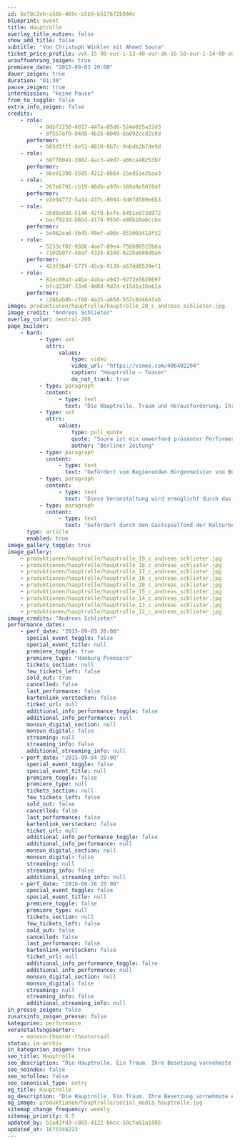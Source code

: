 ```yaml
---
id: 6e78c2eb-a566-469c-b5b9-b517672b844c
blueprint: event
title: Hauptrolle
overlay_title_nutzen: false
show_add_title: false
subtitle: "Von Christoph Winkler mit Ahmed Soura"
ticket_price_profile: vvk-15-90-eur-i-13-40-eur-ak-16-50-eur-i-14-00-eur
urauffuehrung_zeigen: true
premiere_date: "2015-09-03 20:00"
dauer_zeigen: true
duration: "01:30"
pause_zeigen: true
intermission: "keine Pause"
from_to_toggle: false
extra_info_zeigen: false
credits:
    - role:
          - 0dbf2250-8817-447a-85d6-524e025a22d3
          - 8f557af9-04d8-4626-8049-6a092ccd2c8d
      performer:
          - 605d1fff-6e51-4810-8b7c-9abdb2b7de9d
    - role:
          - 58ff8041-3882-4ac3-a9d7-a66ca48253b7
      performer:
          - bbe91390-5585-4212-8664-15ed51e2baa3
    - role:
          - 267e6791-cb19-46db-a97b-389a9e5078df
      performer:
          - e2e94772-5a14-437c-8094-3d8fd589e6b3
    - role:
          - 35d8ad36-514b-42f0-bcfe-6451e0730972
          - bacf923d-b6bd-4174-95b0-e80b10a6ccbe
      performer:
          - 5e962ca6-3b45-49ef-a00c-853003410f32
    - role:
          - 5253cf02-9586-4ae7-89e4-756b96522b6a
          - 7102b077-48af-4335-8360-022ba688dba6
      performer:
          - 423f364f-577f-45cb-9139-a57dd8539ef1
    - role:
          - 81ec00a3-a4ba-4aba-a943-9272e5620697
          - bfcd238f-33a6-4d84-9d2d-e15d1a18ab1a
      performer:
          - c266ab0b-cf00-4a25-a658-557c8d464fa6
image: produktionen/hauptrolle/hauptrolle_20_c_andreas_schlieter.jpg
image_credit: "Andreas Schlieter"
overlay_color: neutral-200
page_builder:
    - bard:
          - type: set
            attrs:
                values:
                    type: video
                    video_url: "https://vimeo.com/406492204"
                    caption: "Hauptrolle – Teaser"
                    do_not_track: true
          - type: paragraph
            content:
                - type: text
                  text: "Die Hauptrolle. Traum und Herausforderung. Ihre Besetzung vornehmste Aufgabe für Dramaturgie und Regie. Was aber, wenn Hautfarbe und Herkunft scheinbar nicht zur Rolle passen? Ein intensives Solo über die Sichtbarkeit „farbiger“ Darsteller im deutschen Theater. "
          - type: set
            attrs:
                values:
                    type: pull_quote
                    quote: "Soura ist ein umwerfend präsenter Performer"
                    author: "Berliner Zeitung"
          - type: paragraph
            content:
                - type: text
                  text: "Gefördert vom Regierenden Bürgermeister von Berlin – Senatskanzlei – Kulturelle Angelegenheiten und der dreijährigen Konzeptionsförderung des Fonds Darstellende Künste e.V. aus Mitteln des Bundes. Mit freundlicher Unterstützung von Phase7."
          - type: paragraph
            content:
                - type: text
                  text: "Diese Veranstaltung wird ermöglicht durch das NATIONALE PERFORMANCE NETZ im Rahmen der Gastspielförderung Tanz aus Mitteln der Beauftragten der Bundesregierung für Kultur- und Kunstministerien der Länder."
          - type: paragraph
            content:
                - type: text
                  text: "Gefördert durch den Gastspielfond der Kulturbehörde Hamburg."
      type: article
      enabled: true
image_gallery_toggle: true
image_gallery:
    - produktionen/hauptrolle/hauptrolle_19_c_andreas_schlieter.jpg
    - produktionen/hauptrolle/hauptrolle_18_c_andreas_schlieter.jpg
    - produktionen/hauptrolle/hauptrolle_17_c_andreas_schlieter.jpg
    - produktionen/hauptrolle/hauptrolle_16_c_andreas_schlieter.jpg
    - produktionen/hauptrolle/hauptrolle_20_c_andreas_schlieter.jpg
    - produktionen/hauptrolle/hauptrolle_15_c_andreas_schlieter.jpg
    - produktionen/hauptrolle/hauptrolle_14_c_andreas_schlieter.jpg
    - produktionen/hauptrolle/hauptrolle_13_c_andreas_schlieter.jpg
    - produktionen/hauptrolle/hauptrolle_12_c_andreas_schlieter.jpg
image_credits: "Andreas Schlieter"
performance_dates:
    - perf_date: "2015-09-03 20:00"
      special_event_toggle: false
      special_event_title: null
      premiere_toggle: true
      premiere_type: "Hamburg Premiere"
      tickets_section: null
      few_tickets_left: false
      sold_out: true
      cancelled: false
      last_performance: false
      kartenlink_verstecken: false
      ticket_url: null
      additional_info_performance_toggle: false
      additional_info_performance: null
      monsun_digital_section: null
      monsun_digital: false
      streaming: null
      streaming_info: false
      additional_streaming_info: null
    - perf_date: "2015-09-04 20:00"
      special_event_toggle: false
      special_event_title: null
      premiere_toggle: false
      premiere_type: null
      tickets_section: null
      few_tickets_left: false
      sold_out: false
      cancelled: false
      last_performance: false
      kartenlink_verstecken: false
      ticket_url: null
      additional_info_performance_toggle: false
      additional_info_performance: null
      monsun_digital_section: null
      monsun_digital: false
      streaming: null
      streaming_info: false
      additional_streaming_info: null
    - perf_date: "2016-06-26 20:00"
      special_event_toggle: false
      special_event_title: null
      premiere_toggle: false
      premiere_type: null
      tickets_section: null
      few_tickets_left: false
      sold_out: false
      cancelled: false
      last_performance: false
      kartenlink_verstecken: false
      ticket_url: null
      additional_info_performance_toggle: false
      additional_info_performance: null
      monsun_digital_section: null
      monsun_digital: false
      streaming: null
      streaming_info: false
      additional_streaming_info: null
in_presse_zeigen: false
zusatsinfo_zeigen_presse: false
kategorien: performance
veranstaltungsoerter:
    - monsun-theater-theatersaal
status: im-archiv
in_kategorien_zeigen: true
seo_title: Hauptrolle
seo_description: "Die Hauptrolle. Ein Traum. Ihre Besetzung vornehmste Aufgabe für Dramaturgie und Regie. Was aber, wenn Hautfarbe und Herkunft scheinbar nicht zur Rolle passen?"
seo_noindex: false
seo_nofollow: false
seo_canonical_type: entry
og_title: Hauptrolle
og_description: "Die Hauptrolle. Ein Traum. Ihre Besetzung vornehmste Aufgabe für Dramaturgie und Regie. Was aber, wenn Hautfarbe und Herkunft scheinbar nicht zur Rolle passen?"
og_image: produktionen/hauptrolle/social_media_hauptrolle.jpg
sitemap_change_frequency: weekly
sitemap_priority: 0.5
updated_by: b1a43fd3-c865-4122-b6cc-50cfa81a1985
updated_at: 1675346223
---
```

